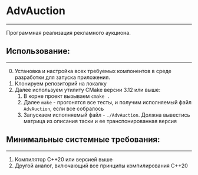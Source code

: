 # AdvAuction
---
Программная реализация рекламного аукциона.
## Использование:
---
0. Установка и настройка всех требуемых компонентов в среде разработки для запуска приложения.
1. Клонируем репозиторий на локалку
2. Далее используем утилиту CMake версии 3.12 или выше:
   1) В корне проект вызываем `cmake .`
   2) Далее `make` - прогонятся все тесты, и получим исполняемый файл `AdvAuction`, если все собралось
   3) Запускаем исполняемый файл - `./AdvAuction`. Должна вывестись матрица из описания таски и ее транспонированная версия
## Минимальные системные требования:
---
1. Компилятор С++20 или версией выше
2. Другой аналог, включающий все принципы компилирования С++20
